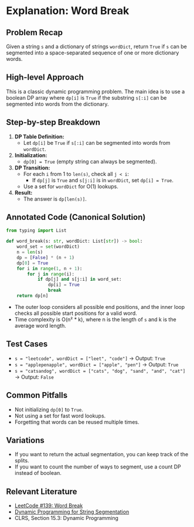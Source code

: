 # Explanation: Word Break

## Problem Recap
Given a string `s` and a dictionary of strings `wordDict`, return `True` if `s` can be segmented into a space-separated sequence of one or more dictionary words.

## High-level Approach
This is a classic dynamic programming problem. The main idea is to use a boolean DP array where `dp[i]` is `True` if the substring `s[:i]` can be segmented into words from the dictionary.

## Step-by-step Breakdown
1. **DP Table Definition:**
   - Let `dp[i]` be `True` if `s[:i]` can be segmented into words from `wordDict`.
2. **Initialization:**
   - `dp[0] = True` (empty string can always be segmented).
3. **DP Transition:**
   - For each `i` from 1 to `len(s)`, check all `j < i`:
     - If `dp[j]` is `True` and `s[j:i]` is in `wordDict`, set `dp[i] = True`.
   - Use a set for `wordDict` for O(1) lookups.
4. **Result:**
   - The answer is `dp[len(s)]`.

## Annotated Code (Canonical Solution)
```python
from typing import List

def word_break(s: str, wordDict: List[str]) -> bool:
    word_set = set(wordDict)
    n = len(s)
    dp = [False] * (n + 1)
    dp[0] = True
    for i in range(1, n + 1):
        for j in range(i):
            if dp[j] and s[j:i] in word_set:
                dp[i] = True
                break
    return dp[n]
```
- The outer loop considers all possible end positions, and the inner loop checks all possible start positions for a valid word.
- Time complexity is O(n² * k), where n is the length of `s` and k is the average word length.

## Test Cases
- `s = "leetcode", wordDict = ["leet", "code"]` → Output: `True`
- `s = "applepenapple", wordDict = ["apple", "pen"]` → Output: `True`
- `s = "catsandog", wordDict = ["cats", "dog", "sand", "and", "cat"]` → Output: `False`

## Common Pitfalls
- Not initializing `dp[0]` to `True`.
- Not using a set for fast word lookups.
- Forgetting that words can be reused multiple times.

## Variations
- If you want to return the actual segmentation, you can keep track of the splits.
- If you want to count the number of ways to segment, use a count DP instead of boolean.

## Relevant Literature
- [LeetCode #139: Word Break](https://leetcode.com/problems/word-break/)
- [Dynamic Programming for String Segmentation](https://leetcode.com/tag/dynamic-programming/)
- CLRS, Section 15.3: Dynamic Programming 